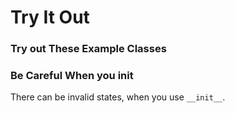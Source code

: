# Try It Out

### Try out These Example Classes

### Be Careful When you init

There can be invalid states, when you use `__init__`.
